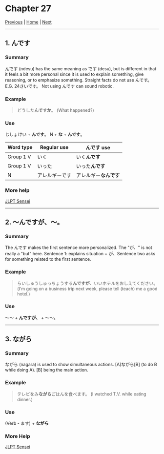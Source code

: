 # Chapter 27

[Previous](https://codywahl.github.io/JapaneseLanguageSchoolNotes/pages/J2/26) | [Home](https://codywahl.github.io/JapaneseLanguageSchoolNotes) | [Next](https://codywahl.github.io/JapaneseLanguageSchoolNotes/pages/J2/28)

* * *

## 1. んです

### Summary

んです (ndesu) has the same meaning as です (desu), but is different in that it feels a bit more personal since it is used to explain something, give reasoning, or to emphasize something.
Straight facts do not use んです。E.G. 24さいです。
Not using んです can sound robotic. 

### Example  

> どうした**んですか**。
> (What happened?)  

### Use

じしょけい + **んです**。
N + **な** + **んです**。

Word type | Regular use | んです use
------------ | ------------ | ------------- 
Group 1 V | いく | いく**んです**
Group 1 V | いった | いった**んです**
N | アレルギーです | アレルギー**なんです**

### More help

[JLPT Sensei](https://jlptsensei.com/learn-japanese-grammar/%E3%82%93%E3%81%A7%E3%81%99-ndesu-%E3%82%93%E3%81%A0-nda/)

* * *

## 2. ～んですが、～。

### Summary

The んです makes the first sentence more personalized. 
The "が、" is not really a "but" here. 
Sentence 1: explains situation + が、Sentence two asks for something related to the first sentence.

### Example

> らいしゅうしゅっちょうする**んですが**、いいホテルをおしえてください。
> (I'm going on a business trip next week, please tell (teach) me a good hotel.)

### Use

～～ + **んですが、** + ～～。


* * *

## 3. ながら

### Summary

ながら (nagara) is used to show simultaneous actions.
[A]ながら[B] (to do B while doing A). [B] being the main action. 

### Example

> テレビをみ**ながら**ごはんを食べます。
> (I watched T.V. while eating dinner.)

### Use

(Verb - ます) + **ながら**

### More Help

[JLPT Sensei](https://jlptsensei.com/learn-japanese-grammar/%e3%81%aa%e3%81%8c%e3%82%89-nagara/)